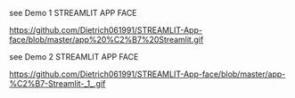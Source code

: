 see Demo 1 STREAMLIT APP FACE

https://github.com/Dietrich061991/STREAMLIT-App-face/blob/master/app%20%C2%B7%20Streamlit.gif



see Demo 2 STREAMLIT APP FACE

https://github.com/Dietrich061991/STREAMLIT-App-face/blob/master/app-%C2%B7-Streamlit-_1_.gif


